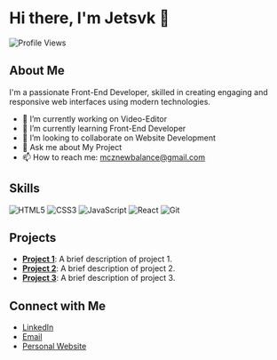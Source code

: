 # Hi there, I'm Jetsvk 👋

![Profile Views](https://komarev.com/ghpvc/?username=NF2077&color=blue)

## About Me

I'm a passionate Front-End Developer, skilled in creating engaging and responsive web interfaces using modern technologies.

- 🔭 I’m currently working on Video-Editor
- 🌱 I’m currently learning Front-End Developer
- 👯 I’m looking to collaborate on Website Development
- 💬 Ask me about My Project
- 📫 How to reach me: mcznewbalance@gmail.com

## Skills

![HTML5](https://img.shields.io/badge/-HTML5-E34F26?style=flat&logo=html5&logoColor=white)
![CSS3](https://img.shields.io/badge/-CSS3-1572B6?style=flat&logo=css3&logoColor=white)
![JavaScript](https://img.shields.io/badge/-JavaScript-F7DF1E?style=flat&logo=javascript&logoColor=black)
![React](https://img.shields.io/badge/-React-61DAFB?style=flat&logo=react&logoColor=black)
![Git](https://img.shields.io/badge/-Git-F05032?style=flat&logo=git&logoColor=white)

## Projects

- [**Project 1**](https://github.com/your-username/project1): A brief description of project 1.
- [**Project 2**](https://github.com/your-username/project2): A brief description of project 2.
- [**Project 3**](https://github.com/your-username/project3): A brief description of project 3.

## Connect with Me

- [LinkedIn](https://linkedin.com/in/your-profile)
- [Email](mailto:mcznewbalance@gmail.com)
- [Personal Website](https://your-website.com)
